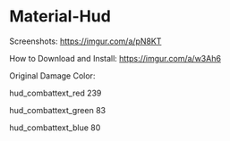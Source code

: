 # Material-Hud
Screenshots: https://imgur.com/a/pN8KT

How to Download and Install: https://imgur.com/a/w3Ah6

Original Damage Color:

hud_combattext_red 239

hud_combattext_green 83

hud_combattext_blue 80
